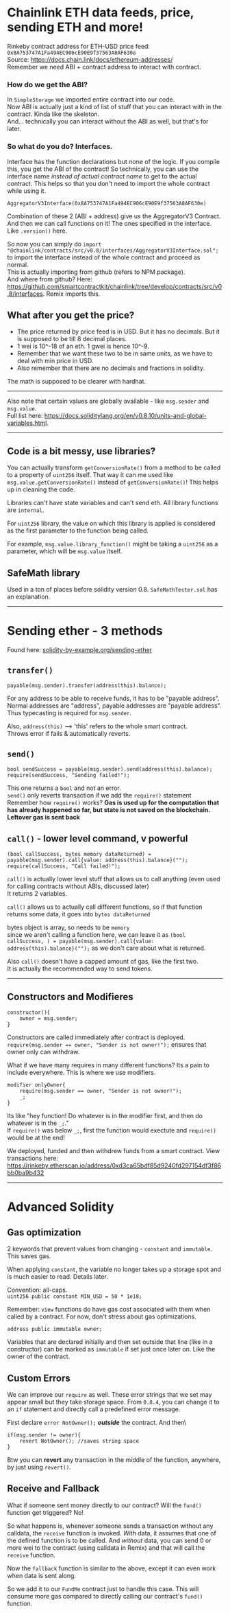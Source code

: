# Chainlink ETH data feeds, price, sending ETH and more!

Rinkeby contract address for ETH-USD price feed: `0x8A753747A1Fa494EC906cE90E9f37563A8AF630e` \
Source: https://docs.chain.link/docs/ethereum-addresses/ \
Remember we need ABI + contract address to interact with contract.

### How do we get the ABI?

In `SimpleStorage` we imported entire contract into our code.\
Now ABI is actually just a kind of list of stuff that you can interact with in the contract. Kinda like the skeleton.\
And... technically you can interact without the ABI as well, but that's for later.

### So what do you do? Interfaces.

Interface has the function declarations but none of the logic.
If you compile this, you get the ABI of the contract!
So technically, you can use the interface name _instead of actual contract name_ to get to the actual contract.
This helps so that you don't need to import the whole contract while using it.

`AggregatorV3Interface(0x8A753747A1Fa494EC906cE90E9f37563A8AF630e)`

Combination of these 2 (ABI + address) give us the AggregatorV3 Contract.\
And then we can call functions on it! The ones specified in the interface. Like `.version()` here.

So now you can simply do `import "@chainlink/contracts/src/v0.8/interfaces/AggregatorV3Interface.sol";` to import the interface instead of the whole contract and proceed as normal.\
This is actually importing from github (refers to NPM package).\
And where from github? Here: https://github.com/smartcontractkit/chainlink/tree/develop/contracts/src/v0.8/interfaces. Remix imports this.

## What after you get the price?

- The price returned by price feed is in USD. But it has no decimals. But it is supposed to be till 8 decimal places.
- 1 wei is 10^-18 of an eth. 1 gwei is hence 10^-9.
- Remember that we want these two to be in same units, as we have to deal with min price in USD.
- Also remember that there are no decimals and fractions in solidity.

The math is supposed to be clearer with hardhat.

---

Also note that certain values are globally available - like `msg.sender` and `msg.value`. \
Full list here: https://docs.soliditylang.org/en/v0.8.10/units-and-global-variables.html.

---

## Code is a bit messy, use libraries?

You can actually transform `getConversionRate()` from a method to be called to a property of `uint256` itself. That way it can me used like `msg.value.getConversionRate()` instead of `getConversionRate()`! This helps up in cleaning the code.

Libraries can't have state variables and can't send eth. All library functions are `internal`.

For `uint256` library, the value on which this library is applied is considered as the first parameter to the function being called.

For example, `msg.value.library_function()` might be taking a `uint256` as a parameter, which will be `msg.value` itself.

## SafeMath library

Used in a ton of places before solidity version 0.8. `SafeMathTester.sol` has an explanation.

---

# Sending ether - 3 methods

Found here: [solidity-by-example.org/sending-ether](https://solidity-by-example.org/sending-ether)

## `transfer()`

`payable(msg.sender).transfer(address(this).balance);`

For any address to be able to receive funds, it has to be "payable address".\
Normal addresses are "address", payable addresses are "payable address".\
Thus typecasting is required for `msg.sender`.

Also, `address(this)` --> 'this' refers to the whole smart contract.\
Throws error if fails & automatically reverts.

## `send() `

```
bool sendSuccess = payable(msg.sender).send(address(this).balance);
require(sendSuccess, "Sending failed!");
```

This one returns a `bool` and not an error.\
`send()` only reverts transaction if we add the `require()` statement\
Remember how `require()` works? **Gas is used up for the computation that has already happened so far, but state is not saved on the blockchain. Leftover gas is sent back**

## `call()` - lower level command, v powerful

```
(bool callSuccess, bytes memory dataReturned) = payable(msg.sender).call{value: address(this).balance}("");
require(callSuccess, "Call failed!");
```

`call()` is actually lower level stuff that allows us to call anything (even used for calling contracts without ABIs, discussed later)\
It returns 2 variables.

`call()` allows us to actually call different functions, so if that function
returns some data, it goes into `bytes dataReturned`

bytes object is array, so needs to be `memory`\
since we aren't calling a function here, we can leave it as
`(bool callSuccess, ) = payable(msg.sender).call{value: address(this).balance}("");` as we don't care about what is returned.

Also `call()` doesn't have a capped amount of gas, like the first two.\
It is actually the recommended way to send tokens.

---

## Constructors and Modifieres

```
constructor(){
    owner = msg.sender;
}
```

Constructors are called immediately after contract is deployed.\
`require(msg.sender == owner, "Sender is not owner!");` ensures that owner only can withdraw.

What if we have many requires in many different functions? Its a pain to include everywhere. This is where we use modifiers.

```
modifier onlyOwner{
    require(msg.sender == owner, "Sender is not owner!");
    _;
}
```

Its like "hey function! Do whatever is in the modifier first, and then do whatever is in the `_;`."\
If `require()` was below `_;`, first the function would exectute and `require()` would be at the end!

We deployed, funded and then withdrew funds from a smart contract. View transactions here: https://rinkeby.etherscan.io/address/0xd3ca65bdf85d9240fd297154df3f86bb0ba9b432

---

# Advanced Solidity

## Gas optimization

2 keywords that prevent values from changing - `constant` and `immutable`. This saves gas.

When applying `constant`, the variable no longer takes up a storage spot and is much easier to read. Details later.

Convention: all-caps.\
`uint256 public constant MIN_USD = 50 * 1e18;`

Remember: `view` functions do have gas cost associated with them when called by a contract.
For now, don't stress about gas optimizations.

`address public immutable owner;`

Variables that are declared initially and then set outside that line (like in a constructor) can be marked as `immutable` if set just once later on. Like the owner of the contract.

## Custom Errors

We can improve our `require` as well. These error strings that we set may appear small but they take storage space. From `0.8.4`, you can change it to an `if` statement and directly call a predefined error message.

First declare `error NotOwner();` **_outside_** the contract. And then\

```
if(msg.sender != owner){
    revert NotOwner(); //saves string space
}
```

Btw you can **revert** any transaction in the middle of the function, anywhere, by just using `revert()`.

## Receive and Fallback

What if someone sent money directly to our contract? Will the `fund()` function get triggered? No!

So what happens is, whenever someone sends a transaction without any calldata, the `receive` function is invoked. _With_ data, it assumes that one of the defined function is to be called. And _without_ data, you can send 0 or more wei to the contract (using calldata in Remix) and that will call the `receive` function.

Now the `fallback` function is similar to the above, except it can even work when data is sent along.

So we add it to our `FundMe` contract just to handle this case.
This will consume more gas compared to directly calling our contract's `fund()` function.
